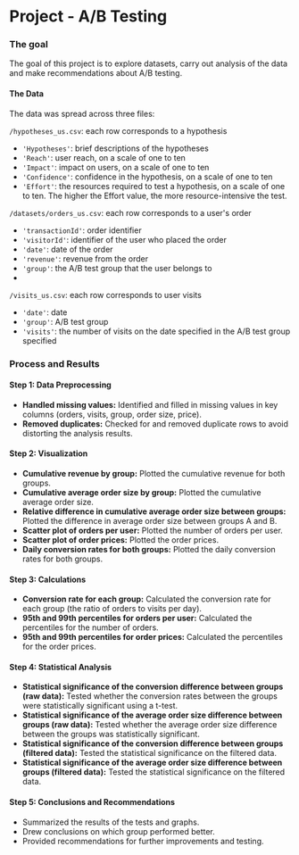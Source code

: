 # Project - A/B Testing

### The goal

The goal of this project is to explore datasets, carry out analysis of the data and make recommendations about A/B testing.

#### The Data
The data was spread across three files:

`/hypotheses_us.csv`: each row corresponds to a hypothesis
- `'Hypotheses'`: brief descriptions of the hypotheses
- `'Reach'`: user reach, on a scale of one to ten
- `'Impact'`: impact on users, on a scale of one to ten
- `'Confidence'`: confidence in the hypothesis, on a scale of one to ten
- `'Effort'`: the resources required to test a hypothesis, on a scale of one to ten. The higher the Effort value, the more resource-intensive the test.

`/datasets/orders_us.csv`: each row corresponds to a user's order
- `'transactionId'`: order identifier
- `'visitorId'`: identifier of the user who placed the order
- `'date'`: date of the order
- `'revenue'`: revenue from the order
- `'group'`: the A/B test group that the user belongs to
- 
`/visits_us.csv`: each row corresponds to user visits
- `'date'`: date
- `'group'`: A/B test group
- `'visits'`: the number of visits on the date specified in the A/B test group specified

### Process and Results

#### Step 1: Data Preprocessing
- **Handled missing values:** Identified and filled in missing values in key columns (orders, visits, group, order size, price).
- **Removed duplicates:** Checked for and removed duplicate rows to avoid distorting the analysis results.
#### Step 2: Visualization
- **Cumulative revenue by group:** Plotted the cumulative revenue for both groups.
- **Cumulative average order size by group:** Plotted the cumulative average order size.
- **Relative difference in cumulative average order size between groups:** Plotted the difference in average order size between groups A and B.
- **Scatter plot of orders per user:** Plotted the number of orders per user.
- **Scatter plot of order prices:** Plotted the order prices.
- **Daily conversion rates for both groups:** Plotted the daily conversion rates for both groups.
#### Step 3: Calculations
- **Conversion rate for each group:** Calculated the conversion rate for each group (the ratio of orders to visits per day).
- **95th and 99th percentiles for orders per user:** Calculated the percentiles for the number of orders.
- **95th and 99th percentiles for order prices:** Calculated the percentiles for the order prices.
#### Step 4: Statistical Analysis
- **Statistical significance of the conversion difference between groups (raw data):** Tested whether the conversion rates between the groups were statistically significant using a t-test.
- **Statistical significance of the average order size difference between groups (raw data):** Tested whether the average order size difference between the groups was statistically significant.
- **Statistical significance of the conversion difference between groups (filtered data):** Tested the statistical significance on the filtered data.
- **Statistical significance of the average order size difference between groups (filtered data):** Tested the statistical significance on the filtered data.
#### Step 5: Conclusions and Recommendations
- Summarized the results of the tests and graphs.
- Drew conclusions on which group performed better.
- Provided recommendations for further improvements and testing.
